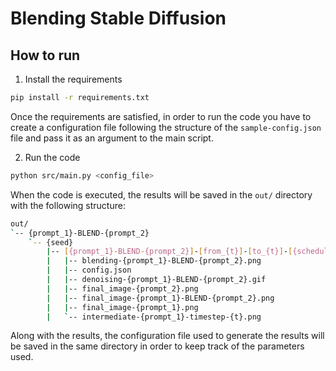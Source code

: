 # Blending Stable Diffusion

## How to run
1. Install the requirements
```bash
pip install -r requirements.txt
```

Once the requirements are satisfied, in order to run the code you have to create
a configuration file following the structure of the `sample-config.json` file
and pass it as an argument to the main script.

2. Run the code
```bash
python src/main.py <config_file>
```

When the code is executed, the results will be saved in the `out/` directory
with the following structure:
```bash
out/
`-- {prompt_1}-BLEND-{prompt_2}
    `-- {seed} 
        |-- [{prompt_1}-BLEND-{prompt_2}]-[from_{t}]-[to_{t}]-[{scheduler}]-[{model_id}]-[p1_{t}]-[p2_{t}]
        |   |-- blending-{prompt_1}-BLEND-{prompt_2}.png
        |   |-- config.json
        |   |-- denoising-{prompt_1}-BLEND-{prompt_2}.gif
        |   |-- final_image-{prompt_2}.png
        |   |-- final_image-{prompt_1}-BLEND-{prompt_2}.png
        |   |-- final_image-{prompt_1}.png
        |   `-- intermediate-{prompt_1}-timestep-{t}.png
```
Along with the results, the configuration file used to generate the results will
be saved in the same directory in order to keep track of the parameters used.